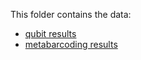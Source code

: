 This folder contains the data:
- [qubit results](https://github.com/carlaleone/exeter-stats/blob/main/dissertation/data/new_qubit.xls)
- [metabarcoding results](https://github.com/carlaleone/exeter-stats/blob/main/dissertation/data/metabarcoding_results.csv)
